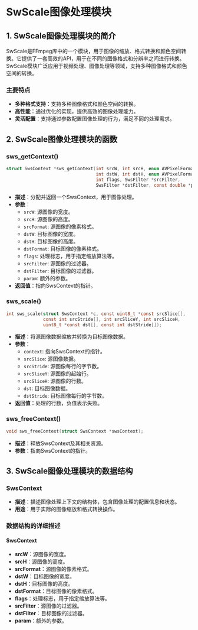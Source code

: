 ﻿# SwScale图像处理模块

## 1. SwScale图像处理模块的简介

SwScale是FFmpeg库中的一个模块，用于图像的缩放、格式转换和颜色空间转换。它提供了一套高效的API，用于在不同的图像格式和分辨率之间进行转换。SwScale模块广泛应用于视频处理、图像处理等领域，支持多种图像格式和颜色空间的转换。

### 主要特点
- **多种格式支持**：支持多种图像格式和颜色空间的转换。
- **高性能**：通过优化的实现，提供高效的图像处理能力。
- **灵活配置**：支持通过参数配置图像处理的行为，满足不同的处理需求。

## 2. SwScale图像处理模块的函数

### sws_getContext()
```c
struct SwsContext *sws_getContext(int srcW, int srcH, enum AVPixelFormat srcFormat,
                                  int dstW, int dstH, enum AVPixelFormat dstFormat,
                                  int flags, SwsFilter *srcFilter,
                                  SwsFilter *dstFilter, const double *param);
```
- **描述**：分配并返回一个SwsContext，用于图像处理。
- **参数**：
  - `srcW`: 源图像的宽度。
  - `srcH`: 源图像的高度。
  - `srcFormat`: 源图像的像素格式。
  - `dstW`: 目标图像的宽度。
  - `dstH`: 目标图像的高度。
  - `dstFormat`: 目标图像的像素格式。
  - `flags`: 处理标志，用于指定缩放算法等。
  - `srcFilter`: 源图像的过滤器。
  - `dstFilter`: 目标图像的过滤器。
  - `param`: 额外的参数。
- **返回值**：指向SwsContext的指针。

### sws_scale()
```c
int sws_scale(struct SwsContext *c, const uint8_t *const srcSlice[],
              const int srcStride[], int srcSliceY, int srcSliceH,
              uint8_t *const dst[], const int dstStride[]);
```
- **描述**：将源图像数据缩放并转换为目标图像数据。
- **参数**：
  - `context`: 指向SwsContext的指针。
  - `srcSlice`: 源图像数据。
  - `srcStride`: 源图像每行的字节数。
  - `srcSliceY`: 源图像的起始行。
  - `srcSliceH`: 源图像的行数。
  - `dst`: 目标图像数据。
  - `dstStride`: 目标图像每行的字节数。
- **返回值**：处理的行数，负值表示失败。

### sws_freeContext()
```c
void sws_freeContext(struct SwsContext *swsContext);
```
- **描述**：释放SwsContext及其相关资源。
- **参数**：指向SwsContext的指针。

## 3. SwScale图像处理模块的数据结构

### SwsContext
- **描述**：描述图像处理上下文的结构体，包含图像处理的配置信息和状态。
- **用途**：用于实际的图像缩放和格式转换操作。

### 数据结构的详细描述

#### SwsContext
- **srcW**：源图像的宽度。
- **srcH**：源图像的高度。
- **srcFormat**：源图像的像素格式。
- **dstW**：目标图像的宽度。
- **dstH**：目标图像的高度。
- **dstFormat**：目标图像的像素格式。
- **flags**：处理标志，用于指定缩放算法等。
- **srcFilter**：源图像的过滤器。
- **dstFilter**：目标图像的过滤器。
- **param**：额外的参数。